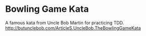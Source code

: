 # Bowling Game Kata

A famous kata from Uncle Bob Martin for practicing TDD.
http://butunclebob.com/ArticleS.UncleBob.TheBowlingGameKata